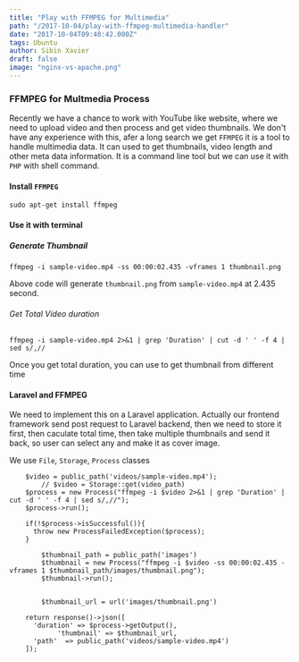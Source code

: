 ```yaml
---
title: "Play with FFMPEG for Multimedia"
path: "/2017-10-04/play-with-ffmpeg-multimedia-handler"
date: "2017-10-04T09:40:42.000Z"
tags: Ubuntu
author: Sibin Xavier 
draft: false 
image: "nginx-vs-apache.png"
---
```


### FFMPEG for Multmedia Process 

Recently we have a chance to work with YouTube like website, where we 
need to upload video and then process and get video thumbnails. We don't have any experience with this, afer a long search we get `FFMPEG`
it is a tool to handle multimedia data. It can used to get thumbnails, video length and other meta data information. It is a command line tool
but we can use it with `PHP` with shell command.

#### Install `FFMPEG`


```
sudo apt-get install ffmpeg

```

#### Use it with terminal 

##### Generate Thumbnail 

```
ffmpeg -i sample-video.mp4 -ss 00:00:02.435 -vframes 1 thumbnail.png

```

Above code will generate `thumbnail.png` from `sample-video.mp4` at 2.435 second. 

###### Get Total Video duration 

```
ffmpeg -i sample-video.mp4 2>&1 | grep 'Duration' | cut -d ' ' -f 4 | sed s/,//

```

Once you get total duration, you can use to get thumbnail from different time


#### Laravel and FFMPEG 

We need to implement this on a Laravel application. Actually our frontend framework send post request to Laravel backend, then we need to store it first, then caculate total time, then take multiple thumbnails and send it back, so user can select any and make it as cover image.

We use `File`, `Storage`, `Process` classes

```
    $video = public_path('videos/sample-video.mp4');
		// $video = Storage::get(video_path)
    $process = new Process("ffmpeg -i $video 2>&1 | grep 'Duration' | cut -d ' ' -f 4 | sed s/,//");
    $process->run();

    if(!$process->isSuccessful()){
      throw new ProcessFailedException($process);
    }

		$thumbnail_path = public_path('images')
		$thumbnail = new Process("ffmpeg -i $video -ss 00:00:02.435 -vframes 1 $thumbnail_path/images/thumbnail.png");
		$thumbnail->run();


		$thumbnail_url = url('images/thumbnail.png')

    return response()->json([
      'duration' => $process->getOutput(),
			'thumbnail' => $thumbnail_url,
      'path'  => public_path('videos/sample-video.mp4')
    ]);

```



